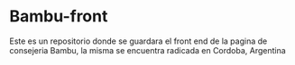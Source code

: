 # Bambu-front


Este es un repositorio donde se guardara el front end de la pagina de consejeria Bambu, la misma se encuentra radicada en Cordoba, Argentina
